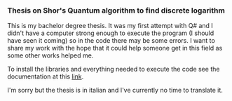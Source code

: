 ### Thesis on Shor's Quantum algorithm to find discrete logarithm
This is my bachelor degree thesis. It was my first attempt with Q# and I didn't have a computer strong enough to execute the program (I should have seen it coming) so in the code there may be some errors.
I want to share my work with the hope that it could help someone get in this field as some other works helped me.

To install the libraries and everything needed to execute the code see the documentation at this [link](https://docs.microsoft.com/en-us/quantum/install-guide/index?view=qsharp-preview).

I'm sorry but the thesis is in italian and I've currently no time to translate it.
